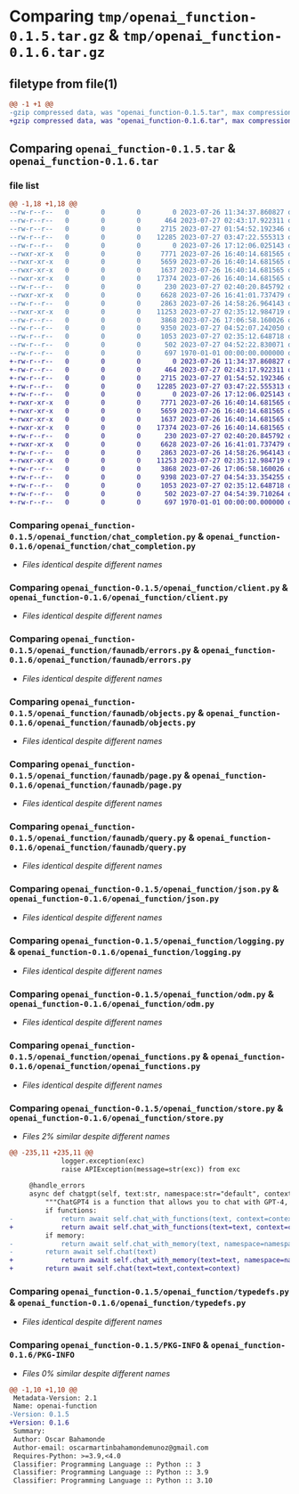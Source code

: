 # Comparing `tmp/openai_function-0.1.5.tar.gz` & `tmp/openai_function-0.1.6.tar.gz`

## filetype from file(1)

```diff
@@ -1 +1 @@
-gzip compressed data, was "openai_function-0.1.5.tar", max compression
+gzip compressed data, was "openai_function-0.1.6.tar", max compression
```

## Comparing `openai_function-0.1.5.tar` & `openai_function-0.1.6.tar`

### file list

```diff
@@ -1,18 +1,18 @@
--rw-r--r--   0        0        0        0 2023-07-26 11:34:37.860827 openai_function-0.1.5/README.md
--rw-r--r--   0        0        0      464 2023-07-27 02:43:17.922311 openai_function-0.1.5/openai_function/__init__.py
--rw-r--r--   0        0        0     2715 2023-07-27 01:54:52.192346 openai_function-0.1.5/openai_function/chat_completion.py
--rw-r--r--   0        0        0    12285 2023-07-27 03:47:22.555313 openai_function-0.1.5/openai_function/client.py
--rw-r--r--   0        0        0        0 2023-07-26 17:12:06.025143 openai_function-0.1.5/openai_function/faunadb/__init__.py
--rwxr-xr-x   0        0        0     7771 2023-07-26 16:40:14.681565 openai_function-0.1.5/openai_function/faunadb/errors.py
--rwxr-xr-x   0        0        0     5659 2023-07-26 16:40:14.681565 openai_function-0.1.5/openai_function/faunadb/objects.py
--rwxr-xr-x   0        0        0     1637 2023-07-26 16:40:14.681565 openai_function-0.1.5/openai_function/faunadb/page.py
--rwxr-xr-x   0        0        0    17374 2023-07-26 16:40:14.681565 openai_function-0.1.5/openai_function/faunadb/query.py
--rw-r--r--   0        0        0      230 2023-07-27 02:40:20.845792 openai_function-0.1.5/openai_function/fields.py
--rwxr-xr-x   0        0        0     6628 2023-07-26 16:41:01.737479 openai_function-0.1.5/openai_function/json.py
--rw-r--r--   0        0        0     2863 2023-07-26 14:58:26.964143 openai_function-0.1.5/openai_function/logging.py
--rwxr-xr-x   0        0        0    11253 2023-07-27 02:35:12.984719 openai_function-0.1.5/openai_function/odm.py
--rw-r--r--   0        0        0     3868 2023-07-26 17:06:58.160026 openai_function-0.1.5/openai_function/openai_functions.py
--rw-r--r--   0        0        0     9350 2023-07-27 04:52:07.242050 openai_function-0.1.5/openai_function/store.py
--rw-r--r--   0        0        0     1053 2023-07-27 02:35:12.648718 openai_function-0.1.5/openai_function/typedefs.py
--rw-r--r--   0        0        0      502 2023-07-27 04:52:22.830071 openai_function-0.1.5/pyproject.toml
--rw-r--r--   0        0        0      697 1970-01-01 00:00:00.000000 openai_function-0.1.5/PKG-INFO
+-rw-r--r--   0        0        0        0 2023-07-26 11:34:37.860827 openai_function-0.1.6/README.md
+-rw-r--r--   0        0        0      464 2023-07-27 02:43:17.922311 openai_function-0.1.6/openai_function/__init__.py
+-rw-r--r--   0        0        0     2715 2023-07-27 01:54:52.192346 openai_function-0.1.6/openai_function/chat_completion.py
+-rw-r--r--   0        0        0    12285 2023-07-27 03:47:22.555313 openai_function-0.1.6/openai_function/client.py
+-rw-r--r--   0        0        0        0 2023-07-26 17:12:06.025143 openai_function-0.1.6/openai_function/faunadb/__init__.py
+-rwxr-xr-x   0        0        0     7771 2023-07-26 16:40:14.681565 openai_function-0.1.6/openai_function/faunadb/errors.py
+-rwxr-xr-x   0        0        0     5659 2023-07-26 16:40:14.681565 openai_function-0.1.6/openai_function/faunadb/objects.py
+-rwxr-xr-x   0        0        0     1637 2023-07-26 16:40:14.681565 openai_function-0.1.6/openai_function/faunadb/page.py
+-rwxr-xr-x   0        0        0    17374 2023-07-26 16:40:14.681565 openai_function-0.1.6/openai_function/faunadb/query.py
+-rw-r--r--   0        0        0      230 2023-07-27 02:40:20.845792 openai_function-0.1.6/openai_function/fields.py
+-rwxr-xr-x   0        0        0     6628 2023-07-26 16:41:01.737479 openai_function-0.1.6/openai_function/json.py
+-rw-r--r--   0        0        0     2863 2023-07-26 14:58:26.964143 openai_function-0.1.6/openai_function/logging.py
+-rwxr-xr-x   0        0        0    11253 2023-07-27 02:35:12.984719 openai_function-0.1.6/openai_function/odm.py
+-rw-r--r--   0        0        0     3868 2023-07-26 17:06:58.160026 openai_function-0.1.6/openai_function/openai_functions.py
+-rw-r--r--   0        0        0     9398 2023-07-27 04:54:33.354255 openai_function-0.1.6/openai_function/store.py
+-rw-r--r--   0        0        0     1053 2023-07-27 02:35:12.648718 openai_function-0.1.6/openai_function/typedefs.py
+-rw-r--r--   0        0        0      502 2023-07-27 04:54:39.710264 openai_function-0.1.6/pyproject.toml
+-rw-r--r--   0        0        0      697 1970-01-01 00:00:00.000000 openai_function-0.1.6/PKG-INFO
```

### Comparing `openai_function-0.1.5/openai_function/chat_completion.py` & `openai_function-0.1.6/openai_function/chat_completion.py`

 * *Files identical despite different names*

### Comparing `openai_function-0.1.5/openai_function/client.py` & `openai_function-0.1.6/openai_function/client.py`

 * *Files identical despite different names*

### Comparing `openai_function-0.1.5/openai_function/faunadb/errors.py` & `openai_function-0.1.6/openai_function/faunadb/errors.py`

 * *Files identical despite different names*

### Comparing `openai_function-0.1.5/openai_function/faunadb/objects.py` & `openai_function-0.1.6/openai_function/faunadb/objects.py`

 * *Files identical despite different names*

### Comparing `openai_function-0.1.5/openai_function/faunadb/page.py` & `openai_function-0.1.6/openai_function/faunadb/page.py`

 * *Files identical despite different names*

### Comparing `openai_function-0.1.5/openai_function/faunadb/query.py` & `openai_function-0.1.6/openai_function/faunadb/query.py`

 * *Files identical despite different names*

### Comparing `openai_function-0.1.5/openai_function/json.py` & `openai_function-0.1.6/openai_function/json.py`

 * *Files identical despite different names*

### Comparing `openai_function-0.1.5/openai_function/logging.py` & `openai_function-0.1.6/openai_function/logging.py`

 * *Files identical despite different names*

### Comparing `openai_function-0.1.5/openai_function/odm.py` & `openai_function-0.1.6/openai_function/odm.py`

 * *Files identical despite different names*

### Comparing `openai_function-0.1.5/openai_function/openai_functions.py` & `openai_function-0.1.6/openai_function/openai_functions.py`

 * *Files identical despite different names*

### Comparing `openai_function-0.1.5/openai_function/store.py` & `openai_function-0.1.6/openai_function/store.py`

 * *Files 2% similar despite different names*

```diff
@@ -235,11 +235,11 @@
             logger.exception(exc)
             raise APIException(message=str(exc)) from exc
         
     @handle_errors    
     async def chatgpt(self, text:str, namespace:str="default", context:Optional[str]=None, memory:bool=False, functions:bool=False):
         """ChatGPT4 is a function that allows you to chat with GPT-4, with the option of using memory or functions."""
         if functions:
-            return await self.chat_with_functions(text, context=context)
+            return await self.chat_with_functions(text=text, context=context)
         if memory:
-            return await self.chat_with_memory(text, namespace=namespace)
-        return await self.chat(text)
+            return await self.chat_with_memory(text=text, namespace=namespace, context=context)
+        return await self.chat(text=text,context=context)
```

### Comparing `openai_function-0.1.5/openai_function/typedefs.py` & `openai_function-0.1.6/openai_function/typedefs.py`

 * *Files identical despite different names*

### Comparing `openai_function-0.1.5/PKG-INFO` & `openai_function-0.1.6/PKG-INFO`

 * *Files 0% similar despite different names*

```diff
@@ -1,10 +1,10 @@
 Metadata-Version: 2.1
 Name: openai-function
-Version: 0.1.5
+Version: 0.1.6
 Summary: 
 Author: Oscar Bahamonde
 Author-email: oscarmartinbahamondemunoz@gmail.com
 Requires-Python: >=3.9,<4.0
 Classifier: Programming Language :: Python :: 3
 Classifier: Programming Language :: Python :: 3.9
 Classifier: Programming Language :: Python :: 3.10
```

